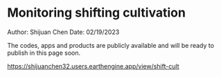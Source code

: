 # Monitoring shifting cultivation

Author: Shijuan Chen
Date: 02/19/2023

The codes, apps and products are publicly available and will be ready to publish in this page soon.

https://shijuanchen32.users.earthengine.app/view/shift-cult
